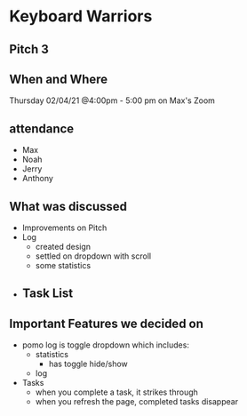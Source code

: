 # Keyboard Warriors

## Pitch 3

## When and Where

Thursday 02/04/21 @4:00pm - 5:00 pm on Max's Zoom

## attendance

- Max 
- Noah
- Jerry
- Anthony


## What was discussed

- Improvements on Pitch
- Log
  - created design
  - settled on dropdown with scroll
  - some statistics
- Task List
  - 

## Important Features we decided on
 - pomo log is toggle dropdown which includes:
   - statistics
     - has toggle hide/show
   - log
 - Tasks
   - when you complete a task, it strikes through
   - when you refresh the page, completed tasks disappear




